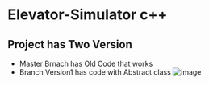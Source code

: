 # Elevator-Simulator c++


## Project has Two Version
* Master Brnach has Old Code that works
* Branch Version1 has code with Abstract class 
![image](https://user-images.githubusercontent.com/39345855/68092008-a75b5780-fe54-11e9-8f08-c64eab9fefa7.png)
